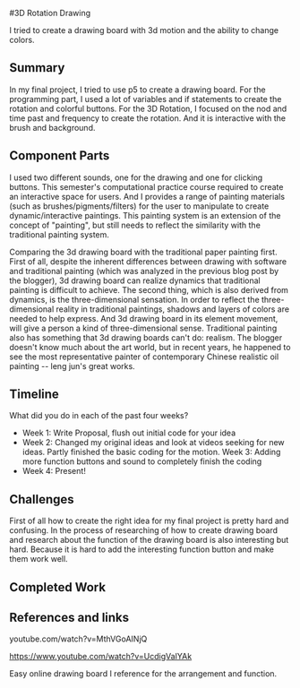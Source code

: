 
#3D Rotation Drawing

I tried to create a drawing board with 3d motion and the ability to change colors.

## Summary

In my final project, I tried to use p5 to create a drawing board. For the programming part, I used a lot of variables and if statements to create the rotation and colorful buttons. For the 3D Rotation, I focused on the nod and time past and frequency to create the rotation. And it is interactive with the brush and background.

## Component Parts

I used two different sounds, one for the drawing and one for clicking buttons. This semester's computational practice course required to create an interactive space for users. And I  provides a range of painting materials (such as brushes/pigments/filters) for the user to manipulate to create dynamic/interactive paintings. This painting system is an extension of the concept of "painting", but still needs to reflect the similarity with the traditional painting system.

Comparing the 3d drawing board with the traditional paper painting first. First of all, despite the inherent differences between drawing with software and traditional painting (which was analyzed in the previous blog post by the blogger), 3d drawing board can realize dynamics that traditional painting is difficult to achieve.
The second thing, which is also derived from dynamics, is the three-dimensional sensation. In order to reflect the three-dimensional reality in traditional paintings, shadows and layers of colors are needed to help express. And 3d drawing board in its element movement, will give a person a kind of three-dimensional sense.
Traditional painting also has something that 3d drawing boards can't do: realism. The blogger doesn't know much about the art world, but in recent years, he happened to see the most representative painter of contemporary Chinese realistic oil painting -- leng jun's great works.



## Timeline

What did you do in each of the past four weeks?

- Week 1: Write Proposal, flush out initial code for your idea
- Week 2: Changed my original ideas and look at videos seeking for new ideas. Partly finished the basic coding for the motion.
Week 3: Adding more function buttons and sound to completely finish the coding
- Week 4: Present!
 
## Challenges

First of all how to create the right idea for my final project is pretty hard and confusing. In the process of researching of how to create drawing board and research about the function of the drawing board is also interesting but hard. Because it is hard to add the interesting function button and make them work well.

## Completed Work
















## References and links

youtube.com/watch?v=MthVGoAINjQ

https://www.youtube.com/watch?v=UcdigVaIYAk


Easy online drawing board I reference for the arrangement and function.
